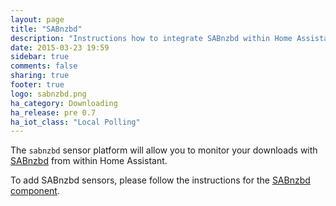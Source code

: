 ```yaml
---
layout: page
title: "SABnzbd"
description: "Instructions how to integrate SABnzbd within Home Assistant."
date: 2015-03-23 19:59
sidebar: true
comments: false
sharing: true
footer: true
logo: sabnzbd.png
ha_category: Downloading
ha_release: pre 0.7
ha_iot_class: "Local Polling"
---
```



The `sabnzbd` sensor platform will allow you to monitor your downloads with [SABnzbd](http://sabnzbd.org) from within Home Assistant.

To add SABnzbd sensors, please follow the instructions for the [SABnzbd component](/components/sabnzbd). 

